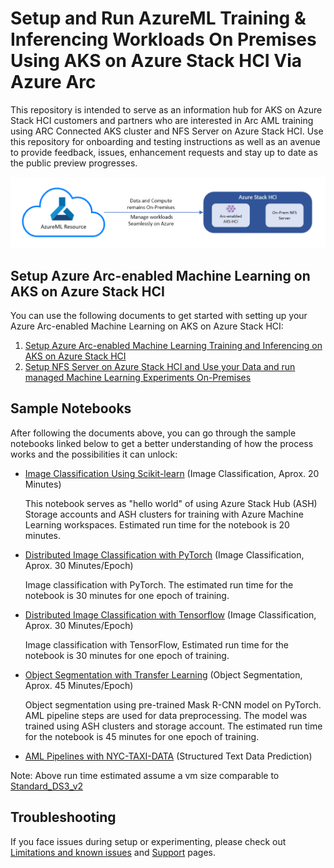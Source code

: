 # Setup and Run AzureML Training & Inferencing Workloads On Premises Using AKS on Azure Stack HCI Via Azure Arc 

This repository is intended to serve as an information hub for AKS on Azure Stack HCI customers and partners who are interested in Arc AML training using ARC Connected AKS cluster and NFS Server on Azure Stack HCI. Use this repository for onboarding and testing instructions as well as an avenue to provide feedback, issues, enhancement requests and stay up to date as the public preview progresses.

<p align="center">
            <img src="imgs/structure.png" />
</p>

## Setup Azure Arc-enabled Machine Learning on AKS on Azure Stack HCI

You can use the following documents to get started with setting up your Azure Arc-enabled Machine Learning on AKS on Azure Stack HCI:

1. [Setup Azure Arc-enabled Machine Learning Training and Inferencing on AKS on Azure Stack HCI](AML-ARC-Compute.md)
2. [Setup NFS Server on Azure Stack HCI and Use your Data and run managed Machine Learning Experiments On-Premises](Train-AzureArc.md)

## Sample Notebooks

After following the documents above, you can go through the sample notebooks linked below to get a better understanding of how the process works and the possibilities it can unlock:

* [Image Classification Using Scikit-learn](notebooks/mnist/MNIST_Training_with_ASH_Cluster_and_Storage.ipynb) (Image Classification, Aprox. 20 Minutes)

  This notebook serves as "hello world" of using Azure Stack Hub (ASH) Storage accounts and ASH clusters for training with 
  Azure Machine Learning workspaces. Estimated run time for the notebook is 20 minutes.
  
* [Distributed Image Classification with PyTorch](notebooks/distributed-cifar10/distributed-pytorch-cifar10.ipynb) (Image Classification, Aprox. 30 Minutes/Epoch)
  
  Image classification with PyTorch. The estimated run time for the notebook is 30 minutes for one epoch of training.
  
* [Distributed Image Classification with Tensorflow](notebooks/distributed-cifar10/distributed-tf2-cifar10.ipynb) (Image Classification, Aprox. 30 Minutes/Epoch)
  
  Image classification with TensorFlow, Estimated run time for the notebook is 30 minutes for one epoch of training.
  
* [Object Segmentation with Transfer Learning](notebooks/object-segmentation-on-azure-stack/object_segmentation-ash.ipynb) (Object Segmentation, Aprox. 45 Minutes/Epoch)
  
  Object segmentation using pre-trained Mask R-CNN model on PyTorch. AML pipeline steps are used for data preprocessing. The model was trained using ASH clusters and storage account. The estimated run time for the notebook is 45 minutes for one epoch of training.
  
* [AML Pipelines with NYC-TAXI-DATA](notebooks/pipeline/nyc-taxi-data-regression-model-building.ipynb) (Structured Text Data Prediction)


Note: Above run time estimated assume a vm size comparable to [Standard_DS3_v2](https://docs.microsoft.com/en-us/azure/virtual-machines/sizes-general)

## Troubleshooting

If you face issues during setup or experimenting, please check out [Limitations and known issues](../limitations-and-known-issues.md) and [Support](../../README.md#support) pages.
